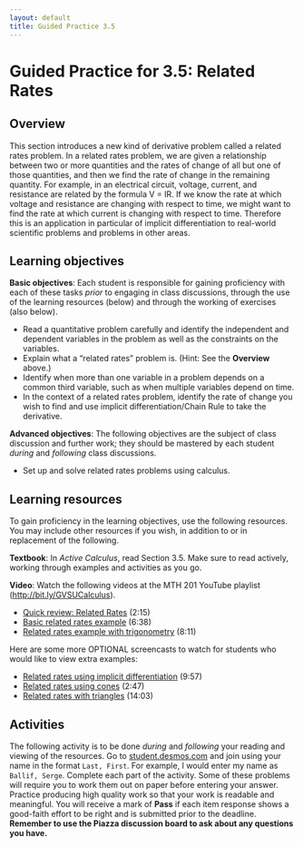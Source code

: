 ```yaml
---
layout: default
title: Guided Practice 3.5
---
```


# Guided Practice for 3.5: Related Rates

## Overview

This section introduces a new kind of derivative problem called a related rates problem. In a related rates problem, we are given a relationship between two or more quantities and the rates of change of all but one of those quantities, and then we find the rate of change in the remaining quantity. For example, in an electrical circuit, voltage, current, and resistance are related by the formula V = IR. If we know the rate at which voltage and resistance are changing with respect to time, we might want to find the rate at which current is changing with respect to time. Therefore this is an application in particular of implicit differentiation to real-world scientific problems and problems in other areas.

## Learning objectives

__Basic objectives__: Each student is responsible for gaining proficiency with each of these tasks _prior_ to engaging in class discussions, through the use of the learning resources (below) and through the working of exercises (also below).

- Read a quantitative problem carefully and identify the independent and dependent variables in the problem as well as the constraints on the variables.
- Explain what a “related rates” problem is. (Hint: See the **Overview** above.)
- Identify when more than one variable in a problem depends on a common third variable, such as when multiple variables depend on time.
- In the context of a related rates problem, identify the rate of change you wish to find and use implicit differentiation/Chain Rule to take the derivative.


__Advanced objectives__: The following objectives are the subject of class discussion and further work; they should be mastered by each student _during_ and _following_ class discussions.

- Set up and solve related rates problems using calculus.

## Learning resources

To gain proficiency in the learning objectives, use the following resources. You may include other resources if you wish, in addition to or in replacement of the following.

__Textbook__: In _Active Calculus_, read Section 3.5. Make sure to read actively, working through examples and activities as you go.

__Video__: Watch the following videos at the MTH 201 YouTube playlist (http://bit.ly/GVSUCalculus).

- [Quick review: Related Rates](http://www.youtube.com/watch?v=Wh6UF4e55tg&list=PL9bIjQJDwfGuXQHuS5Jkmum_CFILoCZX-&index=72) (2:15)
- [Basic related rates example](http://www.youtube.com/watch?v=2nnfWMI-wKM&list=PL9bIjQJDwfGuXQHuS5Jkmum_CFILoCZX-&index=73) (6:38)
- [Related rates example with trigonometry](http://www.youtube.com/watch?v=44yHoaBCQ4Q&list=PL9bIjQJDwfGuXQHuS5Jkmum_CFILoCZX-&index=74) (8:11)

Here are some more OPTIONAL screencasts to watch for students who would like to view extra examples:

- [Related rates using implicit differentiation](http://www.youtube.com/watch?v=jv4gTxWqeBE) (9:57)
- [Related rates using cones](http://www.youtube.com/watch?v=wTYvMpVITg8) (2:47)
- [Related rates with triangles](http://www.youtube.com/watch?v=B60h_TihSo0) (14:03)


## Activities

The following activity is to be done _during_ and _following_ your reading and viewing of the resources. Go to [student.desmos.com](https://student.desmos.com/?prepopulateCode=HHNQGM) and join using your name in the format `Last, First`. For example, I would enter my name as `Ballif, Serge`. Complete each part of the activity. Some of these problems will require you to work them out on paper before entering your answer. Practice producing high quality work so that your work is readable and meaningful. You will receive a mark of __Pass__ if each item response shows a good-faith effort to be right and is submitted prior to the deadline. __Remember to use the Piazza discussion board to ask about any questions you have.__
